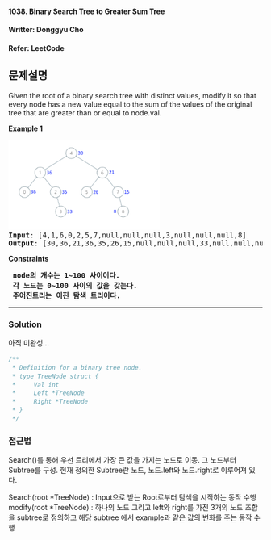 #### 1038. Binary Search Tree to Greater Sum Tree
#### Writter: Donggyu Cho
#### Refer: LeetCode

## 문제설명
Given the root of a binary search tree with distinct values, modify it so that every node has a new value equal to the sum of the values of the original tree that are greater than or equal to node.val.


<b>Example 1</b>
<pre>
<img src="./images/leetcode_binary_search_tree_to_greater_sum_tree_1.png" alt="drawing" width="300" />
<b>Input</b>: [4,1,6,0,2,5,7,null,null,null,3,null,null,null,8]
<b>Output</b>: [30,36,21,36,35,26,15,null,null,null,33,null,null,null,8]
</pre>

<b>Constraints</b>
<pre>
<b> node의 개수는 1~100 사이이다. </b>
<b> 각 노드는 0~100 사이의 값을 갖는다. </b>
<b> 주어진트리는 이진 탐색 트리이다. </b>
</pre>

* * *
### Solution
아직 미완성...
```go
/**
 * Definition for a binary tree node.
 * type TreeNode struct {
 *     Val int
 *     Left *TreeNode
 *     Right *TreeNode
 * }
 */
```

### 접근법

Search()를 통해 우선 트리에서 가장 큰 값을 가지는 노드로 이동.
그 노드부터 Subtree를 구성. 현재 정의한 Subtree란 노드, 노드.left와 노드.right로 이루어져 있다. 

Search(root *TreeNode) : Input으로 받는 Root로부터 탐색을 시작하는 동작 수행
modify(root *TreeNode) : 하나의 노드 그리고 left와 right를 가진 3개의 노드 조합을 subtree로 정의하고 해당 subtree 에서 example과 같은 값의 변화를 주는 동작 수행


